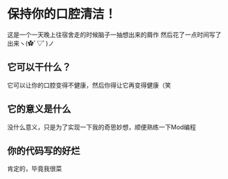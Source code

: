 # 保持你的口腔清洁！
这是一个一天晚上往宿舍走的时候脑子一抽想出来的屑作
然后花了一点时间写了出来ヽ(✿ﾟ▽ﾟ)ノ
## 它可以干什么？
它可以让你的口腔变得不健康，然后你得让它再变得健康（笑
## 它的意义是什么
没什么意义，只是为了实现一下我的奇思妙想，顺便熟练一下Mod编程
## 你的代码写的好烂
肯定的，毕竟我很菜
